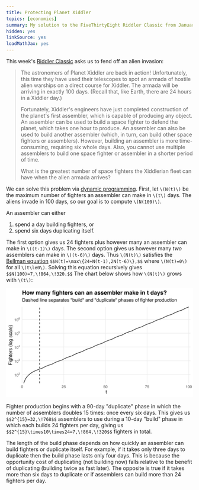 ```yaml
---
title: Protecting Planet Xiddler
topics: [economics]
summary: My solution to the FiveThirtyEight Riddler Classic from January 6, 2023.
hidden: yes
linkSource: yes
loadMathJax: yes
---
```


This week's [Riddler Classic](https://fivethirtyeight.com/features/can-you-fend-off-the-alien-armada/) asks us to fend off an alien invasion:

> The astronomers of Planet Xiddler are back in action!
> Unfortunately, this time they have used their telescopes to spot an armada of hostile alien warships on a direct course for Xiddler.
> The armada will be arriving in exactly 100 days.
> (Recall that, like Earth, there are 24 hours in a Xiddler day.)
>
> Fortunately, Xiddler's engineers have just completed construction of the planet's first assembler, which is capable of producing any object.
> An assembler can be used to build a space fighter to defend the planet, which takes one hour to produce.
> An assembler can also be used to build another assembler (which, in turn, can build other space fighters or assemblers).
> However, building an assembler is more time-consuming, requiring six whole days.
> Also, you cannot use multiple assemblers to build one space fighter or assembler in a shorter period of time.
>
> What is the greatest number of space fighters the Xiddlerian fleet can have when the alien armada arrives?

We can solve this problem via [dynamic programming](https://en.wikipedia.org/wiki/Dynamic_programming).
First, let `\(N(t)\)` be the maximum number of fighters an assembler can make in `\(t\)` days.
The aliens invade in 100 days, so our goal is to compute `\(N(100)\)`.

An assembler can either

1. spend a day building fighters, or
2. spend six days duplicating itself.

The first option gives us 24 fighters plus however many an assembler can make in `\((t-1)\)` days.
The second option gives us however many *two* assemblers can make in `\((t-6)\)` days.
Thus `\(N(t)\)` satisfies the [Bellman equation](https://en.wikipedia.org/wiki/Bellman_equation)
`$$N(t)=\max\{24+N(t-1),2N(t-6)\},$$`
where `\(N(t)=0\)` for all `\(t\le0\)`.
Solving this equation recursively gives
`$$N(100)=7,\!864,\!320.$$`
The chart below shows how `\(N(t)\)` grows with `\(t\)`:

![](figures/growth-1.svg)

Fighter production begins with a 90-day "duplicate" phase in which the number of assemblers doubles 15 times: once every six days.
This gives us
`$$2^{15}=32,\!768$$`
assemblers to use during a 10-day "build" phase in which each builds 24 fighters per day, giving us
`$$2^{15}\times10\times24=7,\!864,\!320$$`
fighters in total.

The length of the build phase depends on how quickly an assembler can build fighters or duplicate itself.
For example, if it takes only three days to duplicate then the build phase lasts only four days.
This is because the opportunity cost of duplicating (not building now) falls relative to the benefit of duplicating (building twice as fast later).
The opposite is true if it takes more than six days to duplicate or if assemblers can build more than 24 fighters per day.

